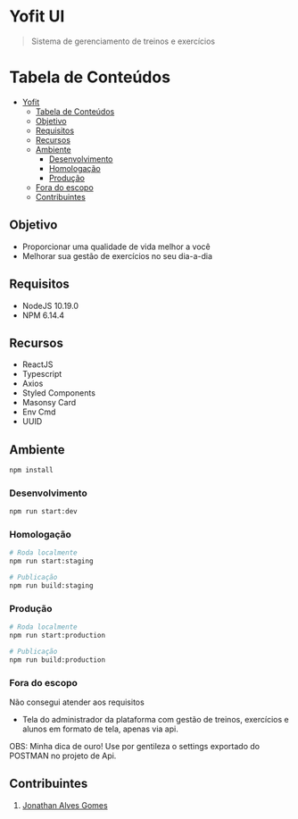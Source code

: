 # Yofit UI
> Sistema de gerenciamento de treinos e exercícios

__Tabela de Conteúdos__
=====================

* [Yofit](#yofit)
    * [Tabela de Conteúdos](#tabela-de-contedos)
    * [Objetivo](#objetivo)
    * [Requisitos](#requisitos)
    * [Recursos](#recursos)
    * [Ambiente](#ambiente)
        * [Desenvolvimento](#desenvolvimento)
        * [Homologação](#homologação)
        * [Produção](#produção)
    * [Fora do escopo](#fora-do-escopo)
    * [Contribuintes](#contribuintes)

## Objetivo

- Proporcionar uma qualidade de vida melhor a você
- Melhorar sua gestão de exercícios no seu dia-a-dia

## Requisitos

* NodeJS 10.19.0
* NPM 6.14.4

## Recursos

- ReactJS
- Typescript
- Axios
- Styled Components
- Masonsy Card
- Env Cmd
- UUID

## Ambiente

```bash
npm install
```

### Desenvolvimento
```bash
npm run start:dev
```

### Homologação
```bash
# Roda localmente
npm run start:staging

# Publicação
npm run build:staging
```

### Produção
```bash
# Roda localmente
npm run start:production

# Publicação
npm run build:production
```

### Fora do escopo

Não consegui atender aos requisitos

* Tela do administrador da plataforma com gestão de treinos, exercícios e alunos em formato de tela, apenas via api.

OBS: Minha dica de ouro! Use por gentileza o settings exportado do POSTMAN no projeto de Api.

## Contribuintes

1. [Jonathan Alves Gomes](https://github.com/jonathangomes17)
